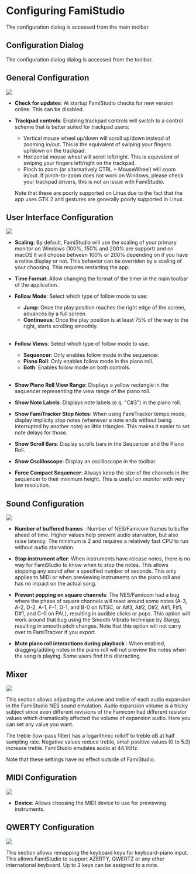# Configuring FamiStudio

The configuration dialog is accessed from the main toolbar.

## Configuration Dialog

The configuration dialog dialog is accessed from the toolbar.

## General Configuration

![](images/ConfigGeneral.png#center)

* **Check for updates**: At startup FamiStudio checks for new version online. This can be disabled.

* **Trackpad controls**: Enabling trackpad controls will switch to a control scheme that is better suited for trackpad users:

    * Vertical mouse wheel up/down will scroll up/down instead of zooming in/out. This is the equivalent of swiping your fingers up/down on the trackpad.
    * Horizontal mouse wheel will scroll left/right. This is equivalent of swiping your fingers left/right on the trackpad.
    * Pinch to zoom (or alternatively CTRL + MouseWheel) will zoom in/out. If pinch-to-zoom does not work on Windows, please check your trackpad drivers, this is not an issue with FamiStudio.

    Note that these are poorly supported on Linux due to the fact that the app uses GTK 2 and gestures are generally poorly supported in Linux.

## User Interface Configuration

![](images/ConfigUI.png#center)

* **Scaling**: By default, FamiStudio will use the scaling of your primary monitor on Windows (100%, 150% and 200% are support) and on macOS it will choose between 100% or 200% depending on if you have a retina display or not. This behavior can be overriden by a scaling of your choosing. This requires restarting the app:

* **Time Format**: Allow changing the format of the timer in the main toolbar of the application. 

* **Follow Mode**: Select which type of follow mode to use:

    * **Jump**: Once the play position reaches the right edge of the screen, advances by a full screen.
    * **Continuous**: Once the play position is at least 75% of the way to the right, starts scrolling smoothly.<br><br>

* **Follow Views**: Select which type of follow mode to use:

    * **Sequencer**: Only enables follow mode in the sequencer.
    * **Piano Roll**: Only enables follow mode in the piano roll.
    * **Both**: Enables follow mode on both controls.<br><br>

* **Show Piano Roll View Range**: Displays a yellow rectangle in the sequencer representing the view range of the piano roll.

* **Show Note Labels**: Displays note labels (e.q. "C#3") in the piano roll.

* **Show FamiTracker Stop Notes**: When using FamiTracker tempo mode, display implicity stop notes (whenever a note ends without being interrupted by another note) as little triangles. This makes it easier to set note delays for those.

* **Show Scroll Bars**: Display scrolls bars in the Sequencer and the Piano Roll.

* **Show Oscilloscope**: Display an oscilloscope in the toolbar.

* **Force Compact Sequencer**: Always keep the size of the channels in the sequencer to their minimum height. This is useful on monitor with very low resolution. 

## Sound Configuration

![](images/ConfigSound.png#center)

* **Number of buffered frames** : Number of NES/Famicom frames to buffer ahead of time. Higher values help prevent audio starvation, but also raise latency. The minimum is 2 and requires a relatively fast CPU to run without audio starvation.

* **Stop instrument after**: When instruments have release notes, there is no way for FamiStudio to know when to stop the notes. This allows stopping any sound after a specified number of seconds. This only applies to MIDI or when previewing instruments on the piano roll and has no impact on the actual song.

* **Prevent popping on square channels**: The NES/Famicom had a bug where the phase of square channels will reset around some notes (A-3, A-2, D-2, A-1, F-1, D-1, and B-0 on NTSC, or A#3, A#2, D#2, A#1, F#1, D#1, and C-0 on PAL), resulting in audible clicks or pops. This option will work around that bug using the Smooth Vibrato technique by Blargg, resulting in smooth pitch changes. Note that this option will not carry over to FamiTracker if you export.

* **Mute piano roll interactions during playback** : When enabled, dragging/adding notes in the piano roll will not preview the notes when the song is playing. Some users find this distracting.

## Mixer

![](images/ConfigMixer.png#center)

This section allows adjusting the volume and treble of each audio expansion in the FamiStudio NES sound emulation. Audio expansion volume is a tricky subject since even different revisions of the Famicom had different resistor values which dramatically affected the volume of expansion audio. Here you can set any value you want.

The treble (low-pass filter) has a logarithmic rolloff to treble dB at half sampling rate. Negative values reduce treble, small positive values (0 to 5.0) increase treble. FamiStudio emulates audio at 44.1KHz.

Note that these settings have no effect outside of FamiStudio.

## MIDI Configuration

![](images/ConfigMIDI.png#center)

* **Device**: Allows choosing the MIDI device to use for previewing instruments.

## QWERTY Configuration

![](images/ConfigQWERTY.png#center)

This section allows remapping the keyboard keys for keyboard-piano input. This allows FamiStudio to support AZERTY, QWERTZ or any other international keyboard. Up to 2 keys can be assigned to a note.